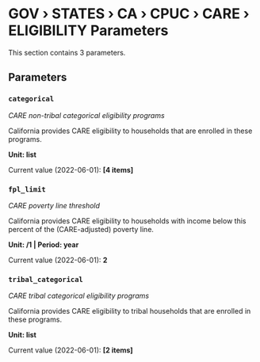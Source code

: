 # GOV › STATES › CA › CPUC › CARE › ELIGIBILITY Parameters

This section contains 3 parameters.

## Parameters

### `categorical`
*CARE non-tribal categorical eligibility programs*

California provides CARE eligibility to households that are enrolled in these programs.

**Unit: list**

Current value (2022-06-01): **[4 items]**


### `fpl_limit`
*CARE poverty line threshold*

California provides CARE eligibility to households with income below this percent of the (CARE-adjusted) poverty line.

**Unit: /1 | Period: year**

Current value (2022-06-01): **2**


### `tribal_categorical`
*CARE tribal categorical eligibility programs*

California provides CARE eligibility to tribal households that are enrolled in these programs.

**Unit: list**

Current value (2022-06-01): **[2 items]**

